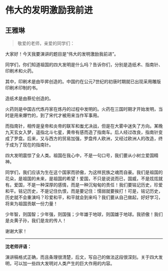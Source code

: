 # 伟大的发明激励我前进 # 

## 王雅琳 ##

> 敬爱的老师，亲爱的同学们：

大家好！今天我要演讲的题目是“伟大的发明激励我前进”。

同学们，你们知道祖国的四大发明是什么吗？告诉你们，分别是造纸术、指南针、印刷术和火药。

其中，印刷术是由毕昇创造的。中国约在公元7世纪的初唐时期就已出现采用雕版印刷术印制的书。

造纸术是由蔡伦创造的。

火药则是中国古代炼丹家在炼丹的过程中发明的。火药在三国时期才开始发明，当时是用来爆竹的，到了宋代才被用来当作军事用。

而指南针，相传是皇帝和炎帝的联军和蚩尤决战，但是在大雾中迷失了方向。某晚九天玄女入梦，遥指北斗七星，黄帝有感而造了指南车。后人经过改良，指南针变成了罗盘。后来，又与西方的贸易加强，罗盘传人欧洲，又经过欧洲人的改造，终于成为了现在的指南针。

四大发明震惊了全人类。祖国在我心中，不是一句口号，我们要从小树立爱国精神。

同学们，我们应该为生在这个国家而骄傲，为这样民族之魂而自豪。我们是祖国的花朵，是祖国的未来，是祖国的希望！爱国，不只是说说而已，国威，不是炫炫就有。爱国，不是一种深厚的感情，而是一种沉甸甸的责任！我们要铭记历史，珍爱和平。铭记历史，不是记住仇恨，而是要记住：懦弱就要挨打！可是，铭记历史，历史就不会重演吗？珍爱和平，和平就会到来吗？我们要从自己做起，好好学习，将来为祖国贡献一份力量！

少年智，则国智；少年强，则国强；少年雄于地球，则国雄于地球。我骄傲！我们是炎黄子孙，我们是龙的传人！

谢谢大家！

-------------------------------------

**沈老师评语：**

演讲稿格式正确，而且条理很清楚，后文，写自己的做法这段很深刻。关于四大发明，可以加一些四大发明对人类产生的巨大作用的内容。

